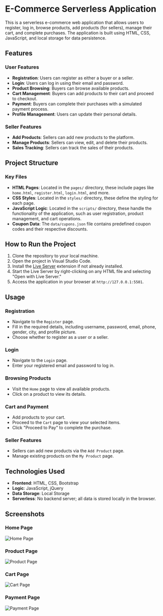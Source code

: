 # E-Commerce Serverless Application

This is a serverless e-commerce web application that allows users to register, log in, browse products, add products (for sellers), manage their cart, and complete purchases. The application is built using HTML, CSS, JavaScript, and local storage for data persistence.

## Features

### User Features
- **Registration**: Users can register as either a buyer or a seller.
- **Login**: Users can log in using their email and password.
- **Product Browsing**: Buyers can browse available products.
- **Cart Management**: Buyers can add products to their cart and proceed to checkout.
- **Payment**: Buyers can complete their purchases with a simulated payment process.
- **Profile Management**: Users can update their personal details.

### Seller Features
- **Add Products**: Sellers can add new products to the platform.
- **Manage Products**: Sellers can view, edit, and delete their products.
- **Sales Tracking**: Sellers can track the sales of their products.

## Project Structure

### Key Files
- **HTML Pages**: Located in the `pages/` directory, these include pages like `home.html`, `register.html`, `login.html`, and more.
- **CSS Styles**: Located in the `styles/` directory, these define the styling for each page.
- **JavaScript Logic**: Located in the `scripts/` directory, these handle the functionality of the application, such as user registration, product management, and cart operations.
- **Coupon Data**: The `data/cupons.json` file contains predefined coupon codes and their respective discounts.

## How to Run the Project

1. Clone the repository to your local machine.
2. Open the project in Visual Studio Code.
3. Install the [Live Server](https://marketplace.visualstudio.com/items?itemName=ritwickdey.LiveServer) extension if not already installed.
4. Start the Live Server by right-clicking on any HTML file and selecting "Open with Live Server."
5. Access the application in your browser at `http://127.0.0.1:5501`.

## Usage

### Registration
- Navigate to the `Register` page.
- Fill in the required details, including username, password, email, phone, gender, city, and profile picture.
- Choose whether to register as a user or a seller.

### Login
- Navigate to the `Login` page.
- Enter your registered email and password to log in.

### Browsing Products
- Visit the `Home` page to view all available products.
- Click on a product to view its details.

### Cart and Payment
- Add products to your cart.
- Proceed to the `Cart` page to view your selected items.
- Click "Proceed to Pay" to complete the purchase.

### Seller Features
- Sellers can add new products via the `Add Product` page.
- Manage existing products on the `My Product` page.

## Technologies Used

- **Frontend**: HTML, CSS, Bootstrap
- **Logic**: JavaScript, jQuery
- **Data Storage**: Local Storage
- **Serverless**: No backend server; all data is stored locally in the browser.

## Screenshots

### Home Page
![Home Page](images/home.png)

### Product Page
![Product Page](images/product.png)

### Cart Page
![Cart Page](images/cart.png)

### Payment Page
![Payment Page](images/payment.png)

